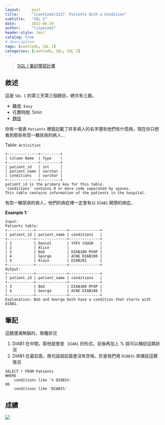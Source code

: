 ```yaml
---
layout:     post
title:      "[LeetCode]1527. Patients With a Condition"
subtitle:   "SQL I"
date:       2022-06-30
author:     "linyejoe2"
header-style: text
catalog: true
# description: 
tags: [LeetCode, SQL I]
categories: [LeetCode, SQL, SQL I]
---
```


>[SQL I 筆記撰寫計畫](/2022/06/27/leetcode/SQL/SQL%20I/Starting_write_SQL_I_note/)

## 敘述

這是 `SQL I` 的第三天第三個題目，總共有三題。

+ 難度: `Easy`
+ 花費時間: 5min
+ [題目](https://leetcode.com/problems/patients-with-a-condition/)

你有一張表 `Patients` 裡面記載了許多病人的名字還有他們有什麼病，現在你只想看到那些有型一糖尿病的病人...

<!--more-->

Table: `Activities`
```
+--------------+---------+
| Column Name  | Type    |
+--------------+---------+
| patient_id   | int     |
| patient_name | varchar |
| conditions   | varchar |
+--------------+---------+
patient_id is the primary key for this table.
'conditions' contains 0 or more code separated by spaces. 
This table contains information of the patients in the hospital.
```

有型一糖尿病的病人，他們的病症裡一定會有以 `DIAB1` 開頭的病症。

**Example 1:**

```=
Input: 
Patients table:
+------------+--------------+--------------+
| patient_id | patient_name | conditions   |
+------------+--------------+--------------+
| 1          | Daniel       | YFEV COUGH   |
| 2          | Alice        |              |
| 3          | Bob          | DIAB100 MYOP |
| 4          | George       | ACNE DIAB100 |
| 5          | Alain        | DIAB201      |
+------------+--------------+--------------+
Output: 
+------------+--------------+--------------+
| patient_id | patient_name | conditions   |
+------------+--------------+--------------+
| 3          | Bob          | DIAB100 MYOP |
| 4          | George       | ACNE DIAB100 | 
+------------+--------------+--------------+
Explanation: Bob and George both have a condition that starts with DIAB1.
```


## 筆記

這題還滿無腦的，兩種狀況
1. DIAB1 在中間，那他就會是 ` DIAB1` 的形式，前後再加上 % 就可以捕捉這類狀況
2. DIAB1 在最前面，換句話說前面會沒有空格，於是我們用 `DIAB1%` 來捕捉這類情況

```sql=
SELECT * FROM Patients
WHERE
    conditions like '% DIAB1%'
OR
    conditions like 'DIAB1%'
```

## 成績

![](https://i.imgur.com/0TPo8wY.png)

<!-- ##### 參考資料 -->
